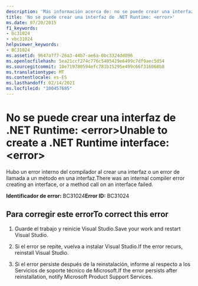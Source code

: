 ```yaml
---
description: 'Más información acerca de: no se puede crear una interfaz en tiempo de ejecución de .NET: <error>'
title: 'No se puede crear una interfaz de .NET Runtime: <error>'
ms.date: 07/20/2015
f1_keywords:
- bc31024
- vbc31024
helpviewer_keywords:
- BC31024
ms.assetid: 9647a7f7-26a3-44b7-ae6a-0bc3324dd096
ms.openlocfilehash: 5ea21ccf274c776c5405429e6499c7df9aec5d54
ms.sourcegitcommit: 10e719780594efc781b15295e499c66f316068b8
ms.translationtype: MT
ms.contentlocale: es-ES
ms.lasthandoff: 02/14/2021
ms.locfileid: "100457685"
---
```

# <a name="unable-to-create-a-net-runtime-interface-error"></a><span data-ttu-id="3dd9a-103">No se puede crear una interfaz de .NET Runtime: \<error></span><span class="sxs-lookup"><span data-stu-id="3dd9a-103">Unable to create a .NET Runtime interface: \<error></span></span>

<span data-ttu-id="3dd9a-104">Hubo un error interno del compilador al crear una interfaz o un error de llamada a un método en una interfaz.</span><span class="sxs-lookup"><span data-stu-id="3dd9a-104">There was an internal compiler error creating an interface, or a method call on an interface failed.</span></span>  
  
 <span data-ttu-id="3dd9a-105">**Identificador de error:** BC31024</span><span class="sxs-lookup"><span data-stu-id="3dd9a-105">**Error ID:** BC31024</span></span>  
  
## <a name="to-correct-this-error"></a><span data-ttu-id="3dd9a-106">Para corregir este error</span><span class="sxs-lookup"><span data-stu-id="3dd9a-106">To correct this error</span></span>  
  
1. <span data-ttu-id="3dd9a-107">Guarde el trabajo y reinicie Visual Studio.</span><span class="sxs-lookup"><span data-stu-id="3dd9a-107">Save your work and restart Visual Studio.</span></span>  
  
2. <span data-ttu-id="3dd9a-108">Si el error se repite, vuelva a instalar Visual Studio.</span><span class="sxs-lookup"><span data-stu-id="3dd9a-108">If the error recurs, reinstall Visual Studio.</span></span>  
  
3. <span data-ttu-id="3dd9a-109">Si el error persiste después de la reinstalación, informe al respecto a los Servicios de soporte técnico de Microsoft.</span><span class="sxs-lookup"><span data-stu-id="3dd9a-109">If the error persists after reinstallation, notify Microsoft Product Support Services.</span></span>  

